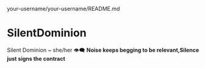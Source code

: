 your-username/your-username/README.md
# SilentDominion
Silent Dominion ~ she/her
👁️‍🗨️ **Noise keeps begging to be relevant,Silence just signs the contract**

